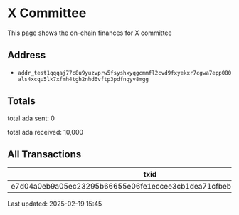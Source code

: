 
# X Committee

This page shows the on-chain finances for X committee

## Address

- `addr_test1qqqaj77c8u9yuzvprw5fsyshxyqgcmmfl2cvd9fxyekxr7cgwa7epp080als4xcqu5lk7xfmh4tgh2nhd6vftp3pdfnqyv8mgg`

## Totals

total ada sent: 0

total ada received: 10,000

## All Transactions

| txid | epoch_no | block_height |
| --- | --- | --- |
| e7d04a0eb9a05ec23295b66655e06fe1eccee3cb1dea71cfbeb932700c06ee4c | 50 | 3199950 |


Last updated: 2025-02-19 15:45
